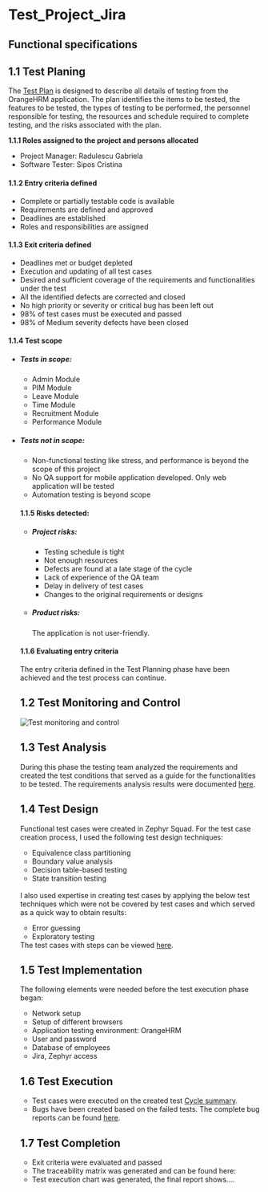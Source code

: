# Test_Project_Jira

<h2>Functional specifications</h2>
<h2>1.1 Test Planing</h2>

<p>The <a href="https://github.com/CristinaSipos/Testing-Orange-HRM-Application-using-Jira/files/12314915/Test.plan.docx.pdf">Test Plan</a> is designed to describe all details of testing from the OrangeHRM application.
The plan identifies the items to be tested, the features to be tested, the types of testing to be performed, the personnel responsible for testing, the resources and schedule required to complete testing, and the risks associated with the plan.<BR>
  
<b>1.1.1 Roles assigned to the project and persons allocated</b><br>
<ul>
  <li>Project Manager: Radulescu Gabriela</li>
  <li>Software Tester: Sipos Cristina</li> 
</ul>

<h4>1.1.2 Entry criteria defined</h4>
<ul>
  <li>Complete or partially testable code is available</li>
  <li>Requirements are defined and approved</li>
  <li>Deadlines are established</li>
  <li>Roles and responsibilities are assigned</li>
</ul>
  
<h4>1.1.3 Exit criteria defined</h4>
<ul>
  <li>Deadlines met or budget depleted</li>
  <li>Execution and updating of all test cases</li>
  <li>Desired and sufficient coverage of the requirements and functionalities under the test</li>
  <li>All the identified defects are corrected and closed</li>
  <li>No high priority or severity or critical bug has been left out</li>
  <li>98% of test cases must be executed and passed</li>
  <li>98% of Medium severity defects have been closed</li>
</ul>

<h4>1.1.4 Test scope</h4>

<ul>
<li><h5>Tests in scope:</h5></li>
  <ul>
    <li>Admin Module</li>
    <li>PIM Module</li>
    <li>Leave Module</li>
    <li>Time Module</li>
    <li>Recruitment Module</li>
    <li>Performance Module</li>
  </ul>
</li>
<li><h5>Tests not in scope:</h5></li>
  <ul>
    <li>Non-functional testing like stress, and performance is beyond the scope of this project</li>
    <li>No QA support for mobile application developed. Only web application will be tested</li>
    <li>Automation testing is beyond scope</li>
</ul>
<h4>1.1.5 Risks detected:</h4>
<ul>
  <li><h5>Project risks:</h5></li>
     <ul>
       <li>Testing schedule is tight</li>
       <li>Not enough resources</li>
       <li>Defects are found at a late stage of the cycle</li>
       <li>Lack of experience of the QA team</li>
       <li>Delay in delivery of test cases</li>
       <li>Changes to the original requirements or designs</li>
     </ul>
  <li><h5>Product risks:</h5> The application is not user-friendly.</li>
</ul>

<h4>1.1.6 Evaluating entry criteria</h4>
<p>The entry criteria defined in the Test Planning phase have been achieved and the test process can continue.</p>


<h2>1.2 Test Monitoring and Control</h2>

![Test monitoring and control](https://github.com/CristinaSipos/Testing-Orange-HRM-Application-using-Jira/assets/116946193/e3f81d4d-93dd-4db8-b7d8-cbb42da9e52f)

<h2>1.3 Test Analysis</h2>
<p>During this phase the testing team analyzed the requirements and created the test conditions that served as a guide for the functionalities to be tested.
The requirements analysis results were documented <a href="https://github.com/CristinaSipos/Testing-Orange-HRM-Application-using-Jira/files/12362691/Informal.review.docx">here</a>.
</p>

<h2>1.4 Test Design</h2>

<p>Functional test cases were created in Zephyr Squad. For the test case creation process, I used the following test design techniques:
<ul>
<li>Equivalence class partitioning</li>
<li>Boundary value analysis</li>
<li>Decision table-based testing</li>
<li>State transition testing</li></ul>
<br>
I also used  expertise in creating test cases by applying the below test techniques which were not be covered by test cases and which served as a quick way to obtain results:  
<ul>
  <li>Error guessing</li>
  <li>Exploratory testing</li></ul>
  The test cases with steps can be viewed <a href="https://github.com/CristinaSipos/Testing-Orange-HRM-Application-using-Jira/files/12289980/Test.case.docx">here</a>.
   </p>
 <h2>1.5 Test Implementation</h2>

 <p>The following elements were needed before the test execution phase began:
 <ul>
 <li>Network setup</li> 
 <li>Setup of different browsers</li>
 <li>Application testing environment: OrangeHRM</li>
 <li>User and password</li>
 <li>Database of employees</li>
 <li>Jira, Zephyr access</li>
 </ul></p>
 <p>
   
 <h2>1.6 Test Execution</h2>
 <ul>
 <li>Test cases were executed on the created test <a href="https://drive.google.com/drive/folders/1aZjPG9nPN87iyWs1EQZF6ReuiVAlj12g"> Cycle summary</a>. </li>
 <li>Bugs have been created based on the failed tests. The complete bug reports can be found <a href="https://github.com/CristinaSipos/Testing-Orange-HRM-Application-using-Jira/files/12362383/Bug-word.docx">here</a>.
</li>
 </ul></p>
<p>  
<h2>1.7 Test Completion</h2>
<ul>
<li>Exit criteria were evaluated and passed</li>
<li>The traceability matrix was generated and can be found here:</li>
<li>Test execution chart was generated, the final report shows.... </li>
</ul>
</p>

